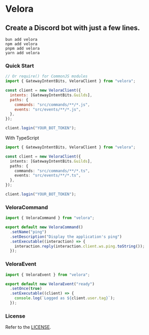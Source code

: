 # Velora

## Create a Discord bot with just a few lines.

```sh-session
bun add velora
npm add velora
pnpm add velora
yarn add velora
```

### Quick Start

```js
// Or require() for CommonJS modules
import { GatewayIntentBits, VeloraClient } from "velora";

const client = new VeloraClient({
  intents: [GatewayIntentBits.Guilds],
  paths: {
    commands: "src/commands/**/*.js",
    events: "src/events/**/*.js",
  },
});

client.login("YOUR_BOT_TOKEN");
```

With TypeScript

```ts
import { GatewayIntentBits, VeloraClient } from "velora";

const client = new VeloraClient({
  intents: [GatewayIntentBits.Guilds],
  paths: {
    commands: "src/commands/**/*.ts",
    events: "src/events/**/*.ts",
  },
});

client.login("YOUR_BOT_TOKEN");
```

### VeloraCommand

```ts
import { VeloraCommand } from "velora";

export default new VeloraCommand()
  .setName("ping")
  .setDescription("Display the application's ping")
  .setExecutable((interaction) => {
    interaction.reply(interaction.client.ws.ping.toString());
  });
```

### VeloraEvent

```ts
import { VeloraEvent } from "velora";

export default new VeloraEvent("ready")
  .setOnce(true)
  .setExecutable((client) => {
    console.log(`Logged as ${client.user.tag}`);
  });
```

### License

Refer to the [LICENSE](LICENSE).
